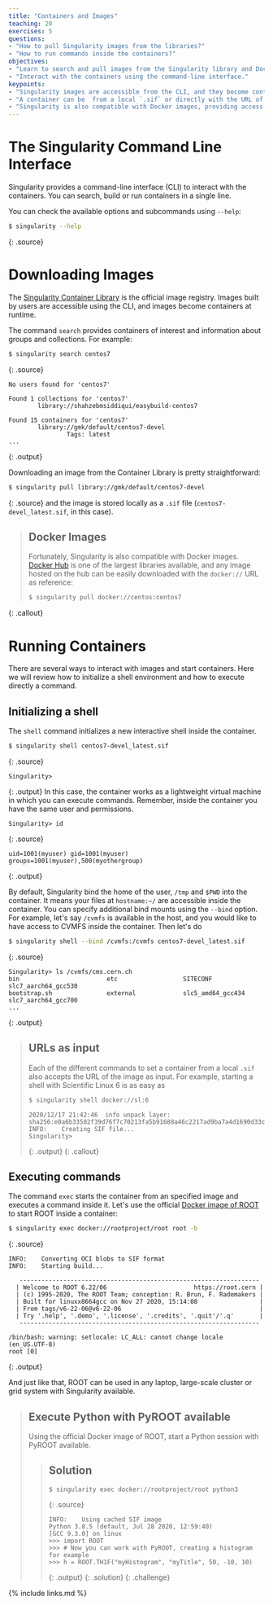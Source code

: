 ```yaml
---
title: "Containers and Images"
teaching: 20
exercises: 5
questions:
- "How to pull Singularity images from the libraries?"
- "How to run commands inside the containers?"
objectives:
- "Learn to search and pull images from the Singularity library and Docker Hub."
- "Interact with the containers using the command-line interface."
keypoints:
- "Singularity images are accessible from the CLI, and they become containers during the execution."
- "A container can be  from a local `.sif` or directly with the URL of the image."
- "Singularity is also compatible with Docker images, providing access to the large collection of images hosted by Docker Hub."
---
```


# The Singularity Command Line Interface 

Singularity provides a command-line interface (CLI) to interact with the containers. You can search, build or run
containers in a single line. 

You can check the available options and subcommands using `--help`: 

~~~bash
$ singularity --help
~~~
{: .source}

# Downloading Images 

The [Singularity Container Library](https://cloud.sylabs.io/library) is the official image registry. 
Images built by users are accessible using the CLI, and images become containers at runtime.

The command `search` provides containers of interest
and information about groups and collections. For example:
~~~bash
$ singularity search centos7
~~~
{: .source}

~~~
No users found for 'centos7'

Found 1 collections for 'centos7'
        library://shahzebmsiddiqui/easybuild-centos7

Found 15 containers for 'centos7'
        library://gmk/default/centos7-devel
                Tags: latest
...
~~~
{: .output}  

Downloading an image from the Container Library is pretty straightforward:
~~~bash
$ singularity pull library://gmk/default/centos7-devel
~~~
{: .source}
and the image is stored locally as a `.sif` file (`centos7-devel_latest.sif`, in this case). 

> ## Docker Images
>
> Fortunately, Singularity is also compatible with Docker images. [Docker Hub](https://hub.docker.com/) 
> is one of the largest libraries available, and any image hosted on the hub can be easily downloaded
> with the `docker://` URL as reference: 
> ~~~bash
> $ singularity pull docker://centos:centos7
> ~~~ 
{: .callout}

# Running Containers

There are several ways to interact with images and start containers. Here we will review how to initialize a shell
environment and how to execute directly a command.

## Initializing a shell

The `shell` command initializes a new interactive shell inside the container.
~~~bash
$ singularity shell centos7-devel_latest.sif
~~~
{: .source}
~~~
Singularity> 
~~~
{: .output} 
In this case, the container works as a lightweight virtual machine in which you can execute commands.
Remember, inside the container you have the same user and permissions.
~~~
Singularity> id
~~~
{: .source}
~~~
uid=1001(myuser) gid=1001(myuser) groups=1001(myuser),500(myothergroup)
~~~
{: .output}

By default, Singularity bind the home of the user, `/tmp` and `$PWD` into the container. It means your files
at `hostname:~/` are accessible inside the container. You can specify additional bind mounts using the `--bind` option.
For example, let's say `/cvmfs` is available in the host, and you would like to have access to CVMFS inside the
container. Then let's do

~~~bash
$ singularity shell --bind /cvmfs:/cvmfs centos7-devel_latest.sif
~~~
{: .source}
~~~
Singularity> ls /cvmfs/cms.cern.ch
bin                        etc                  SITECONF           slc7_aarch64_gcc530
bootstrap.sh               external             slc5_amd64_gcc434  slc7_aarch64_gcc700
...
~~~
{: .output}  

> ## URLs as input
> Each of the different commands to set a container from a local `.sif` also accepts the URL of the image
> as input. For example, starting a shell with Scientific Linux 6 is as easy as
> ~~~bash
> $ singularity shell docker://sl:6
> ~~~
> ~~~
> 2020/12/17 21:42:46  info unpack layer: sha256:e0a6b33502f39d76f7c70213fa5b91688a46c2217ad9ba7a4d1690d33c6675ef
> INFO:    Creating SIF file...
> Singularity> 
> ~~~
> {: .output} 
{: .callout}

## Executing commands 

The command `exec` starts the container from an specified image and executes a command inside it.
Let's use the official [Docker image of ROOT](https://hub.docker.com/r/rootproject/root) to start ROOT
inside a container:    

~~~bash
$ singularity exec docker://rootproject/root root -b
~~~
{: .source}
~~~
INFO:    Converting OCI blobs to SIF format
INFO:    Starting build...

   ------------------------------------------------------------------
  | Welcome to ROOT 6.22/06                        https://root.cern |
  | (c) 1995-2020, The ROOT Team; conception: R. Brun, F. Rademakers |
  | Built for linuxx8664gcc on Nov 27 2020, 15:14:08                 |
  | From tags/v6-22-06@v6-22-06                                      |
  | Try '.help', '.demo', '.license', '.credits', '.quit'/'.q'       |
   ------------------------------------------------------------------

/bin/bash: warning: setlocale: LC_ALL: cannot change locale (en_US.UTF-8)
root [0] 

~~~
{: .output}

And just like that, ROOT can be used in any laptop, large-scale cluster or grid system
with Singularity available.

> ## Execute Python with PyROOT available 
>
> Using the official Docker image of ROOT, start a Python session with PyROOT available.
>
> > ## Solution
> >
> > ~~~
> > $ singularity exec docker://rootproject/root python3
> > ~~~
> > {: .source}
> >
> > ~~~
> > INFO:    Using cached SIF image
> > Python 3.8.5 (default, Jul 28 2020, 12:59:40) 
> > [GCC 9.3.0] on linux
> > >>> import ROOT
> > >>> # Now you can work with PyROOT, creating a histogram for example 
> > >>> h = ROOT.TH1F("myHistogram", "myTitle", 50, -10, 10)
> > ~~~
> > {: .output}
> {: .solution}
{: .challenge}

{% include links.md %}

